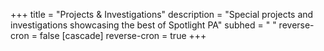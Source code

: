 +++
title = "Projects & Investigations"
description = "Special projects and investigations showcasing the best of Spotlight PA"
subhed = " "
reverse-cron = false
[cascade]
reverse-cron = true
+++
